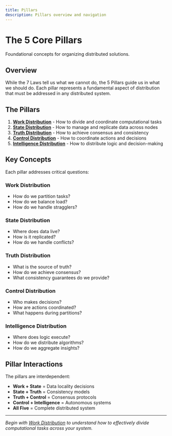 ```yaml
---
title: Pillars
description: Pillars overview and navigation
---
```


# The 5 Core Pillars

Foundational concepts for organizing distributed solutions.

## Overview

While the 7 Laws tell us what we cannot do, the 5 Pillars guide us in what we should do. Each pillar represents a fundamental aspect of distribution that must be addressed in any distributed system.

## The Pillars

1. **[Work Distribution](work-distribution/index.md)** - How to divide and coordinate computational tasks
2. **[State Distribution](state-distribution/index.md)** - How to manage and replicate data across nodes
3. **[Truth Distribution](truth-distribution/index.md)** - How to achieve consensus and consistency
4. **[Control Distribution](control-distribution/index.md)** - How to coordinate actions and decisions
5. **[Intelligence Distribution](intelligence-distribution/index.md)** - How to distribute logic and decision-making

## Key Concepts

Each pillar addresses critical questions:

### Work Distribution
- How do we partition tasks?
- How do we balance load?
- How do we handle stragglers?

### State Distribution
- Where does data live?
- How is it replicated?
- How do we handle conflicts?

### Truth Distribution
- What is the source of truth?
- How do we achieve consensus?
- What consistency guarantees do we provide?

### Control Distribution
- Who makes decisions?
- How are actions coordinated?
- What happens during partitions?

### Intelligence Distribution
- Where does logic execute?
- How do we distribute algorithms?
- How do we aggregate insights?

## Pillar Interactions

The pillars are interdependent:
- **Work + State** = Data locality decisions
- **State + Truth** = Consistency models
- **Truth + Control** = Consensus protocols
- **Control + Intelligence** = Autonomous systems
- **All Five** = Complete distributed system

---

*Begin with [Work Distribution](work-distribution/index.md) to understand how to effectively divide computational tasks across your system.*